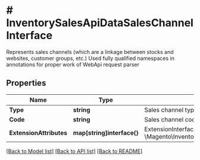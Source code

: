 # # InventorySalesApiDataSalesChannelInterface
Represents sales channels (which are a linkage between stocks and websites, customer groups, etc.) Used fully qualified namespaces in annotations for proper work of WebApi request parser

## Properties 


Name | Type | Description | Notes
------------ | ------------- | ------------- | -------------
**Type**| **string** | Sales channel type  | [optional]
**Code**| **string** | Sales channel code  | [optional]
**ExtensionAttributes**| **map[string]interface{}** | ExtensionInterface class for @see \\Magento\\InventorySalesApi\\Api\\Data\\SalesChannelInterface  | [optional]


[[Back to Model list]](../../README.md#models) [[Back to API list]](../../README.md#endpoints) [[Back to README]](../../README.md)

